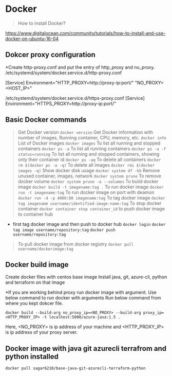 # Docker

> How to install Docker?

https://www.digitalocean.com/community/tutorials/how-to-install-and-use-docker-on-ubuntu-16-04

## Dokcer proxy configuration

*Create http-proxy.conf and put the entry of http_proxy and no_proxy.
/etc/systemd/system/docker.service.d/http-proxy.conf

[Service]
Environment="HTTP_PROXY=http://proxy-ip:port/" "NO_PROXY=<HOST_IP>"

/etc/systemd/system/docker.service.d/https-proxy.conf
[Service]
Environment="HTTPS_PROXY=http://proxy-ip:port/"

## Basic Docker commands
> Get Docker version
`docker version`
> Get Docker information with number of images, Running container, CPU, memory, etc.
`docker info`
> List of Docker images
`docker images`
> To list all running and stopped containers
`docker ps -a`
> To list all running containers
`docker ps -a -f status=running`
> To list all running and stopped containers, showing only their container id
`docker ps -aq`
> To delete all containers
`docker rm $(docker ps -a -q)`
> To delete all images
`docker rmi $(docker images -q)`
> Show docker disk usage 
`docker system df -kh`
> Remove unused container, images, network
`docker system prune`
> To remove docker volume
`docker system prune -a --volumes`
> To build docker image
`docker build -t imagename:tag .`
> To run docker image
`docker run -t imagename:tag`
> To run docker image on port with deamon 
`docker run -d -p 4000:80 imagename:tag`
> To tag docker image
`docker tag imagename username/identified-image-name:tag`
> To stop docker container 
`docker container stop container_id`
> to push docker image to container hub
* first tag docker image and then push to docker hub
`docker login`
`docker tag image username/repository:tag`
`docker push username/repository:tag`
> To pull docker image from docker registry 
`docker pull username/dockerimage:tag`

## Docker build image
Create docker files with centos base image
Install java, git, azure-cli, python and terraform on that image

*If you are working behind proxy run docker image with argument. Use below command to run docker with arguments 
Run below command from where you kept dokcer file.

`docker build --build-arg no_proxy_ip=<NO_PROXY> --build-arg proxy_ip=<HTTP_PROXY_IP> -t localhost:5000/azure-java:1.5 .`

Here, <NO_PROXY> is ip address of your machine and <HTTP_PROXY_IP> is ip address of your proxy server.


## Docker image with java git azurecli terrafrom and python installed 

`docker pull sagar6210/base-java-git-azurecli-terraform-python`
